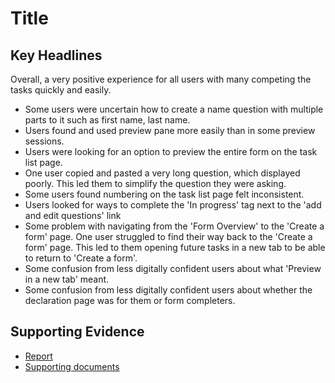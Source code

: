 # Title

## Key Headlines

 Overall, a very positive experience for all users with many competing the tasks quickly and easily.
- Some users were uncertain how to create a name question with multiple parts to it such as first name, last name.
- Users found and used preview pane more easily than in some preview sessions.
- Users were looking for an option to preview the entire form on the task list page.
- One user copied and pasted a very long question, which displayed poorly. This led them to simplify the question they were asking.
- Some users found numbering on the task list page felt inconsistent.
- Users looked for ways to complete the 'In progress' tag next to the 'add and edit questions' link
- Some problem with navigating from the 'Form Overview' to the 'Create a form' page. One user struggled to find their way back to the 'Create a form' page. This led to them opening future tasks in a new tab to be able to return to 'Create a form'.
- Some confusion from less digitally confident users about what 'Preview in a new tab' meant.
- Some confusion from less digitally confident users about whether the declaration page was for them or form completers.

## Supporting Evidence
- [Report](https://drive.google.com/drive/folders/1sz7wfVsX8UWIJWd3htyCPBxpOqTPasBB)
- [Supporting documents](https://drive.google.com/drive/folders/1sz7wfVsX8UWIJWd3htyCPBxpOqTPasBB)
